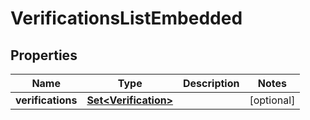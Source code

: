 

# VerificationsListEmbedded


## Properties

| Name | Type | Description | Notes |
|------------ | ------------- | ------------- | -------------|
|**verifications** | [**Set&lt;Verification&gt;**](Verification.md) |  |  [optional] |



